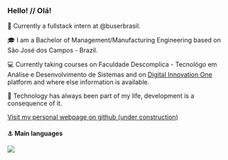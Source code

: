 ### Hello! // Olá!

:briefcase: Currently a fullstack intern at @buserbrasil.

:mortar_board: I am a Bachelor of Management/Manufacturing Engineering based on São José dos Campos - Brazil.

:computer: Currently taking courses on Faculdade Descomplica - Tecnológo em Análise e Desenvolvimento de Sistemas and on [Digital Innovation One](https://digitalinnovation.one) platform and where else information is available.

:gem: Technology has always been part of my life, development is a consequence of it.

[Visit my personal webpage on github (under construction)](https://mhenrique94.github.io/)

#### :anchor: Main languages

  <div>
    <div align="left">
      <img src="https://github-readme-stats.vercel.app/api/top-langs/?username=mhenrique94&langs_count=6&layout=compact">
    </div>






